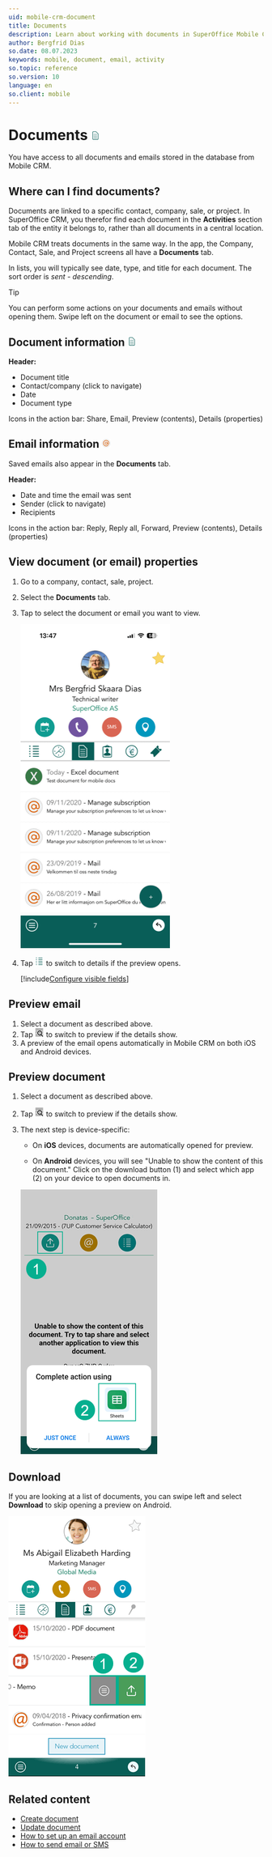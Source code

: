 ```yaml
---
uid: mobile-crm-document
title: Documents
description: Learn about working with documents in SuperOffice Mobile CRM.
author: Bergfrid Dias
so.date: 08.07.2023
keywords: mobile, document, email, activity
so.topic: reference
so.version: 10
language: en
so.client: mobile
---
```


# Documents ![icon][img12]

You have access to all documents and emails stored in the database from Mobile CRM.

## Where can I find documents?

Documents are linked to a specific contact, company, sale, or project. In SuperOffice CRM, you therefor find each document in the **Activities** section tab of the entity it belongs to, rather than all documents in a central location.

Mobile CRM treats documents in the same way. In the app, the Company, Contact, Sale, and Project screens all have a **Documents** tab.

In lists, you will typically see date, type, and title for each document. The sort order is *sent - descending*.

> [!TIP]
> You can perform some actions on your documents and emails without opening them. Swipe left on the document or email to see the options.

## Document information ![icon][img12]

**Header:**

* Document title
* Contact/company (click to navigate)
* Date
* Document type

Icons in the action bar: Share, Email, Preview (contents), Details (properties)

## Email information ![icon][img13]

Saved emails also appear in the **Documents** tab.

**Header:**

* Date and time the email was sent
* Sender (click to navigate)
* Recipients

Icons in the action bar: Reply, Reply all, Forward,  Preview (contents), Details (properties)

## View document (or email) properties

1. Go to a company, contact, sale, project.

2. Select the **Documents** tab.

3. Tap to select the document or email you want to view.

    ![Mobile CRM Document -app-screen][img1]

4. Tap ![icon][img11] to switch to details if the preview opens.

    [!include[Configure visible fields](../includes/tip-visible-fields.md)]

## Preview email

1. Select a document as described above.
2. Tap ![icon][img10] to switch to preview if the details show.
3. A preview of the email opens automatically in Mobile CRM on both iOS and Android devices.

## Preview document

1. Select a document as described above.
2. Tap ![icon][img10] to switch to preview if the details show.
3. The next step is device-specific:

    * On **iOS** devices, documents are automatically opened for preview.

    * On **Android** devices, you will see "Unable to show the content of this document." Click on the download button (1) and select which app (2) on your device to open documents in.

    ![Mobile CRM, view document on Android -app-screen][img2]

## Download

If you are looking at a list of documents, you can swipe left and select **Download** to skip opening a preview on Android.

![Mobile CRM, Document actions -app-screen][img5]

## Related content

* [Create document][1]
* [Update document][2]
* [How to set up an email account][3]
* [How to send email or SMS][4]

<!-- Referenced links -->
[1]: create.md
[2]: update.md
[3]: ../getting-started/set-up-email.md
[4]: ../send-email-sms.md

<!-- Referenced images -->
[img1]: media/document-tab.png
[img2]: media/android-download-document.png
[img5]: media/task-menu-document.png
[img10]: ../../../../../common/icons/mobile/document-preview.png
[img11]: ../../../../../common/icons/mobile/details.png
[img12]: ../../../../../common/icons/mobile/documents.png
[img13]: ../../../../../common/icons/mobile/email-ikon.png
